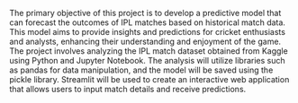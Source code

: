 The primary objective of this project is to develop a predictive model that can forecast the outcomes of IPL matches based on historical match data. 
This model aims to provide insights and predictions for cricket enthusiasts and analysts, enhancing their understanding and enjoyment of the game.
The project involves analyzing the IPL match dataset obtained from Kaggle using Python and Jupyter Notebook.
The analysis will utilize libraries such as pandas for data manipulation, and the model will be saved using the pickle library.
Streamlit will be used to create an interactive web application that allows users to input match details and receive predictions.
